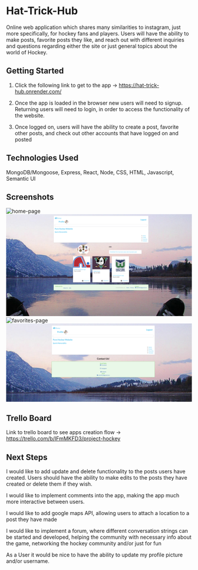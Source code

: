 
# Hat-Trick-Hub

Online web application which shares many similarities to instagram, just more specifically, for hockey fans and players. Users will have the ability to make posts, favorite posts they like, and reach out with different inquiries and questions regarding either the site or just general topics about the world of Hockey.

## Getting Started

1) Click the following link to get to the app -> https://hat-trick-hub.onrender.com/

2) Once the app is loaded in the browser new users will need to signup. Returning users will need to login, in order to access the functionality of the website. 

3) Once logged on, users will have the ability to create a post, favorite other posts, and check out other accounts that have logged on and posted


## Technologies Used 

MongoDB/Mongoose, Express, React, Node, CSS, HTML, Javascript, Semantic UI

## Screenshots

<img src="public/images/HomePage.png" alt="home-page">
<img src="public/images/ProfilePage.png" alt="profile-page">
<img src="public/images/FavoritesPage.png" alt="favorites-page">
<img src="public/images/ContactsPage.png" alt="contacts-page">

## Trello Board

Link to trello board to see apps creation flow -> https://trello.com/b/IFmMKFD3/project-hockey

## Next Steps

I would like to add update and delete functionality to the posts users have created. Users should have the ability to make edits to the posts they have created or delete them if they wish.

I would like to implement comments into the app, making the app much more interactive between users.

I would like to add google maps API, allowing users to attach a location to a post they have made

I would like to implement a forum, where different conversation strings can be started and developed, helping the community with necessary info about the game, networking the hockey community and/or just for fun

As a User it would be nice to have the ability to update my profile picture and/or username.
